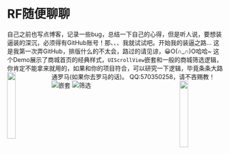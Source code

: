 # RF随便聊聊
自己之前也写点博客，记录一些bug，总结一下自己的心得，但是听人说，要想装逼装的深沉，必须得有GitHub账号！那、、、我就试试吧。开始我的装逼之路...
这是我第一次弄GitHub，排版什么的不太会，路过的请见谅，😀O(∩_∩)O哈哈~
这个Demo展示了商城首页的经典样式，`UIScrollView`嵌套和一般的商城筛选逻辑，你肯定不能拿来就用的，如果和你的项目符合，可以研究一下逻辑，毕竟条条大路通罗马(如果你去罗马的话)。
QQ:570350258，请不吝赐教！
<img src="https://img-blog.csdnimg.cn/20190128152047210.gif" width = 20% height = 20% div align=left />![嵌套](https://img-blog.csdnimg.cn/20190128152047210.gif)
<img src="https://img-blog.csdnimg.cn/20190128152114701.gif" width = 20% height = 20% div align=right />![筛选](https://img-blog.csdnimg.cn/20190128152114701.gif)

